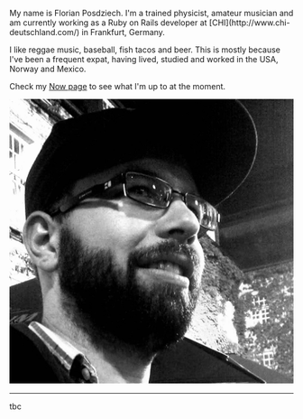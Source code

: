 <!-- 
.. title: About Me
.. slug: about
.. date: 2017-05-18
.. tags: 
.. category: 
.. link: 
.. description: 
.. type: text
-->

<div class="row">
  <div class="col-sm-8 col-sm-push-4">
<p>My name is Florian Posdziech. I'm a trained physicist, amateur musician and am currently working as a Ruby on Rails developer at [CHI](http://www.chi-deutschland.com/) in Frankfurt, Germany.</p>

<p>I like reggae music, baseball, fish tacos and beer. This is mostly because I've been a frequent expat, having lived, studied and worked in the USA, Norway and Mexico.</p>

<p>Check my <a href="link://slug/now">Now page</a> to see what I'm up to at the moment.
  </div>
  <div class="col-sm-4 col-sm-pull-8">
    <img src="/images/flowfx.jpg" alt="" class="img-responsive">
  </div>
</div>

*****

tbc
